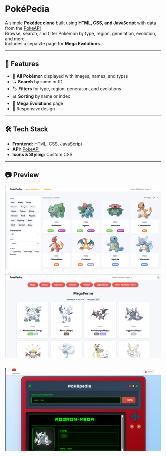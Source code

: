 # PokéPedia

A simple **Pokédex clone** built using **HTML, CSS, and JavaScript** with data from the [PokeAPI](https://pokeapi.co/).  
Browse, search, and filter Pokémon by type, region, generation, evolution, and more.  
Includes a separate page for **Mega Evolutions**.

---

## 🚀 Features
- 📜 **All Pokémon** displayed with images, names, and types
- 🔍 **Search** by name or ID
- 🏷️ **Filters** for type, region, generation, and evolutions
- 📊 **Sorting** by name or index
- 🌟 **Mega Evolutions** page
- 📱 Responsive design

---

## 🛠️ Tech Stack
- **Frontend:** HTML, CSS, JavaScript  
- **API:** [PokeAPI](https://pokeapi.co/)  
- **Icons & Styling:** Custom CSS

---

## 📷 Preview
![PokéPedia Dashboard Screenshot](./asset/images/ui/dashboard.png)

![PokéPedia Mega-Evolution Screenshot](./asset/images/ui/mega-evolution.png)

![PokéPedia Dashboard Screenshot](./asset/images/ui/pokedex.png)
---
